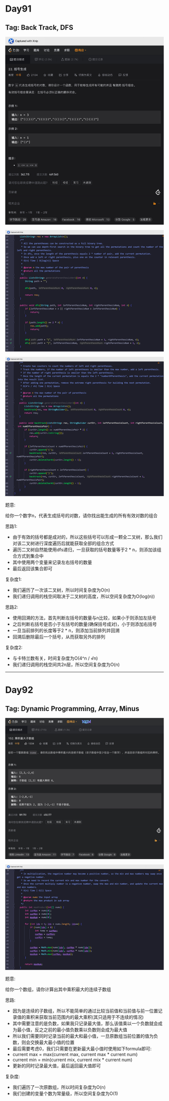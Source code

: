 # Day91

## Tag: Back Track, DFS

![Xnip2021-10-22_08-02-24](Algorithem/Xnip2021-10-22_08-02-24.jpg)



![Xnip2021-10-22_08-48-27](Algorithem/Xnip2021-10-22_08-48-27.jpg)



![Xnip2021-10-22_08-48-46](Algorithem/Xnip2021-10-22_08-48-46.jpg)

题意:

给你一个数字n，代表生成括号的对数，请你找出能生成的所有有效对数的组合







思路1:

- 由于有效的括号都是成对的，所以这些括号可以形成一颗全二叉树，那么我们对该二叉树进行深度遍历后就能获取全部的组合方式
- 遍历二叉树自然能使用dfs递归，一旦获取的括号数量等于2 * n，则添加该组合方式到集合中
- 其中使用两个变量来记录左右括号的数量
- 最后返回该集合即可



复杂度1:

- 我们遍历了一次该二叉树，所以时间复杂度为O(n)
- 我们递归调用的栈空间取决于二叉树的高度，所以空间复杂度为O(log(n))







思路2:

- 使用回溯的方法，首先判断左括号的数量与n比较，如果小于则添加左括号
- 之后判断右括号是否小于左括号的数量(确保括号成对)，小于则添加右括号
- 一旦当前排列的长度等于2 * n，则添加当前排列并回溯
- 回溯后删除最后一个括号，从而获取另外的排列



复杂度2:

- 与卡特兰数有关，时间复杂度为O(4^n / √n)
- 我们递归调用的栈空间共2n层，所以空间复杂度为O(n)

****















# Day92

## Tag: Dynamic Programming, Array, Minus

![Xnip2021-10-24_16-01-49](Algorithem/Xnip2021-10-24_16-01-49.jpg)



![Xnip2021-10-24_16-09-19](Algorithem/Xnip2021-10-24_16-09-19.jpg)

题意:

给你一个数组，请你计算出其中乘积最大的连续子数组





思路:

- 因为是连续的子数组，所以不能简单的通过比较当前值和当前值与前一位置记录值的乘积来获取当前范围内的最大乘积(其只适用于不连续的情况)
- 其中需要注意的是负数，如果我只记录最大值，那么该值乘以一个负数就会成为最小值，反之之前的最小值负数乘以负数则会成为最大值
- 所以我们需要同时记录当前的最大和最小值，一旦原数组当前位置的值为负数，则会交换最大最小值的位置
- 最后需要考虑0，我们只需要在更新最大最小值时使用如下formula即可:
- current max = max(current max, current max * current num)
- current min = min(current mix, current mix * current num)
- 更新的同时记录最大值，最后返回最大值即可



复杂度:

- 我们遍历了一次原数组，所以时间复杂度为O(n)
- 我们创建的变量个数为常量级，所以空间复杂度为O(1)

















